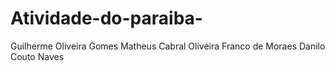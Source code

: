 # Atividade-do-paraiba-
Guilherme Oliveira Gomes 
Matheus Cabral Oliveira Franco de Moraes
Danilo Couto Naves 
